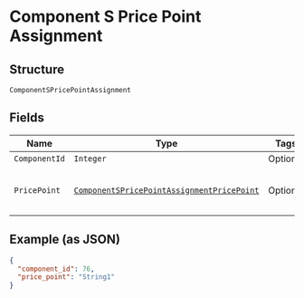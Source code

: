 
# Component S Price Point Assignment

## Structure

`ComponentSPricePointAssignment`

## Fields

| Name | Type | Tags | Description | Getter | Setter |
|  --- | --- | --- | --- | --- | --- |
| `ComponentId` | `Integer` | Optional | - | Integer getComponentId() | setComponentId(Integer componentId) |
| `PricePoint` | [`ComponentSPricePointAssignmentPricePoint`](../../doc/models/containers/component-s-price-point-assignment-price-point.md) | Optional | This is a container for one-of cases. | ComponentSPricePointAssignmentPricePoint getPricePoint() | setPricePoint(ComponentSPricePointAssignmentPricePoint pricePoint) |

## Example (as JSON)

```json
{
  "component_id": 76,
  "price_point": "String1"
}
```

